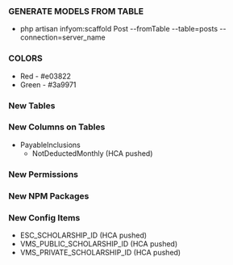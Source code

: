 

### GENERATE MODELS FROM TABLE
- php artisan infyom:scaffold Post --fromTable --table=posts --connection=server_name


### COLORS
- Red - #e03822
- Green - #3a9971

### New Tables

### New Columns on Tables
- PayableInclusions
    - NotDeductedMonthly (HCA pushed)

### New Permissions

### New NPM Packages


### New Config Items
- ESC_SCHOLARSHIP_ID (HCA pushed)
- VMS_PUBLIC_SCHOLARSHIP_ID (HCA pushed)
- VMS_PRIVATE_SCHOLARSHIP_ID (HCA pushed)
